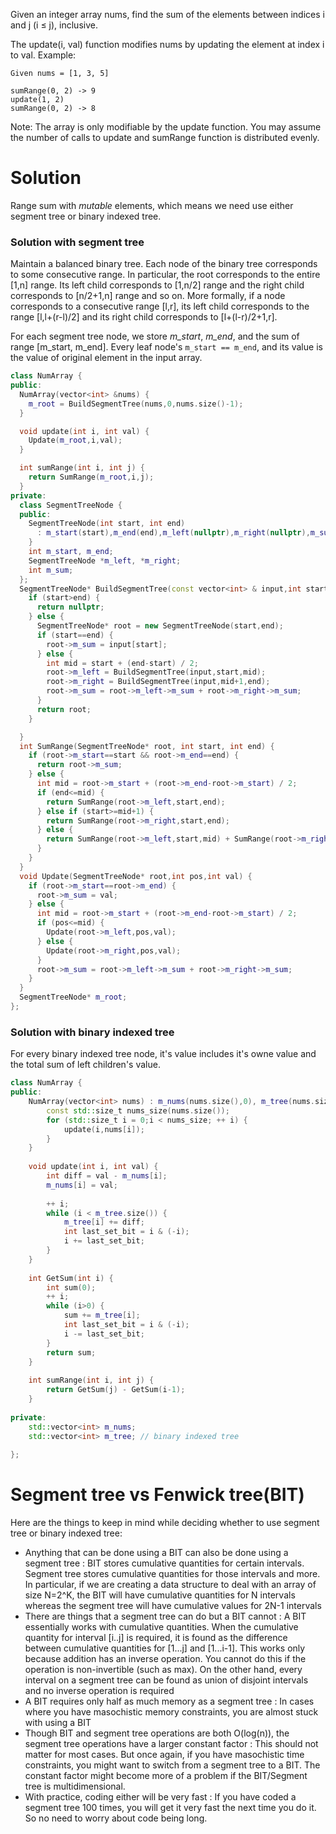 Given an integer array nums, find the sum of the elements between indices i and j (i ≤ j), inclusive.

The update(i, val) function modifies nums by updating the element at index i to val.
Example:
```
Given nums = [1, 3, 5]

sumRange(0, 2) -> 9
update(1, 2)
sumRange(0, 2) -> 8
```
Note:
The array is only modifiable by the update function.
You may assume the number of calls to update and sumRange function is distributed evenly.

# Solution
  
Range sum with _mutable_ elements, which means we need use either segment tree or binary indexed tree.  
  
### Solution with segment tree

Maintain a balanced binary tree. Each node of the binary tree corresponds to some consecutive range. In particular, the root corresponds to the entire [1,n] range. Its left child corresponds to [1,n/2] range and the right child corresponds to [n/2+1,n] range and so on. More formally, if a node corresponds to a consecutive range [l,r], its left child corresponds to the range [l,l+(r-l)/2] and its right child corresponds to [l+(l-r)/2+1,r].

For each segment tree node, we store _m_start_, _m_end_, and the sum of range [m\_start, m\_end]. Every leaf node's ```m_start == m_end```, and its value is the value of original element in the input array.
  
```cpp
class NumArray {
public:
  NumArray(vector<int> &nums) {
    m_root = BuildSegmentTree(nums,0,nums.size()-1);
  }

  void update(int i, int val) {
    Update(m_root,i,val);
  }

  int sumRange(int i, int j) {
    return SumRange(m_root,i,j);
  }
private:
  class SegmentTreeNode {
  public:
    SegmentTreeNode(int start, int end)
      : m_start(start),m_end(end),m_left(nullptr),m_right(nullptr),m_sum(0) {
    }
    int m_start, m_end;
    SegmentTreeNode *m_left, *m_right;
    int m_sum;
  };
  SegmentTreeNode* BuildSegmentTree(const vector<int> & input,int start, int end) {
    if (start>end) {
      return nullptr;
    } else {
      SegmentTreeNode* root = new SegmentTreeNode(start,end);
      if (start==end) {
        root->m_sum = input[start];
      } else {
        int mid = start + (end-start) / 2;
        root->m_left = BuildSegmentTree(input,start,mid);
        root->m_right = BuildSegmentTree(input,mid+1,end);
        root->m_sum = root->m_left->m_sum + root->m_right->m_sum;
      }
      return root;
    }

  }
  int SumRange(SegmentTreeNode* root, int start, int end) {
    if (root->m_start==start && root->m_end==end) {
      return root->m_sum;
    } else {
      int mid = root->m_start + (root->m_end-root->m_start) / 2;
      if (end<=mid) {
        return SumRange(root->m_left,start,end);
      } else if (start>=mid+1) {
        return SumRange(root->m_right,start,end);
      } else {
        return SumRange(root->m_left,start,mid) + SumRange(root->m_right,mid+1,end);
      }
    }
  }
  void Update(SegmentTreeNode* root,int pos,int val) {
    if (root->m_start==root->m_end) {
      root->m_sum = val;
    } else {
      int mid = root->m_start + (root->m_end-root->m_start) / 2;
      if (pos<=mid) {
        Update(root->m_left,pos,val);
      } else {
        Update(root->m_right,pos,val);
      }
      root->m_sum = root->m_left->m_sum + root->m_right->m_sum;
    }
  }
  SegmentTreeNode* m_root;
};
```


### Solution with binary indexed tree

For every binary indexed tree node, it's value includes it's owne value and the total sum of left children's value.



```cpp
class NumArray {
public:
    NumArray(vector<int> nums) : m_nums(nums.size(),0), m_tree(nums.size() + 1,0) {
        const std::size_t nums_size(nums.size());
        for (std::size_t i = 0;i < nums_size; ++ i) {
            update(i,nums[i]);
        }
    }
    
    void update(int i, int val) {
        int diff = val - m_nums[i];
        m_nums[i] = val;
        
        ++ i;
        while (i < m_tree.size()) {
            m_tree[i] += diff;
            int last_set_bit = i & (-i);
            i += last_set_bit;
        }
    }
    
    int GetSum(int i) {
        int sum(0);
        ++ i;
        while (i>0) {
            sum += m_tree[i];
            int last_set_bit = i & (-i);
            i -= last_set_bit;
        }
        return sum;
    }
    
    int sumRange(int i, int j) {
        return GetSum(j) - GetSum(i-1);
    }
    
private:
    std::vector<int> m_nums;
    std::vector<int> m_tree; // binary indexed tree
    
};
```

# Segment tree vs Fenwick tree(BIT)

Here are the things to keep in mind while deciding whether to use segment tree or binary indexed tree:

* Anything that can be done using a BIT can also be done using a segment tree : BIT stores cumulative quantities for certain intervals. Segment tree stores cumulative quantities for those intervals and more. In particular, if we are creating a data structure to deal with an array of size N=2^K, the BIT will have cumulative quantities for N intervals whereas the segment tree will have cumulative values for 2N-1 intervals
* There are things that a segment tree can do but a BIT cannot : A BIT essentially works with cumulative quantities. When the cumulative quantity for interval [i..j] is required, it is found as the difference between cumulative quantities for [1...j] and [1...i-1]. This works only because addition has an inverse operation. You cannot do this if the operation is non-invertible (such as max). On the other hand, every interval on a segment tree can be found as union of disjoint intervals and no inverse operation is required
* A BIT requires only half as much memory as a segment tree : In cases where you have masochistic memory constraints, you are almost stuck with using a BIT
* Though BIT and segment tree operations are both O(log(n)), the segment tree operations have a larger constant factor : This should not matter for most cases. But once again, if you have masochistic time constraints, you might want to switch from a segment tree to a BIT. The constant factor might become more of a problem if the BIT/Segment tree is multidimensional.
* With practice, coding either will be very fast : If you have coded a segment tree 100 times, you will get it very fast the next time you do it. So no need to worry about code being long.
